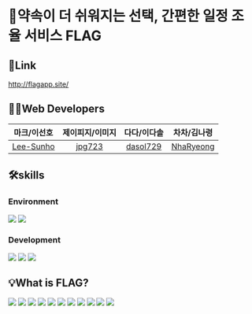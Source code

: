 # 📅약속이 더 쉬워지는 선택, 간편한 일정 조율 서비스 FLAG

## 🔗Link
http://flagapp.site/

## 👩‍💻Web Developers

|                마크/이선호                |           제이피지/이미지           |               다다/이다솔               |                차차/김나령                |
| :---------------------------------------: | :---------------------------------: | :-------------------------------------: | :---------------------------------------: |
| [Lee-Sunho](https://github.com/Lee-Sunho) | [jpg723](https://github.com/jpg723) | [dasol729](https://github.com/dasol729) | [NhaRyeong](https://github.com/NhaRyeong) |

## 🛠️skills
### Environment
<img src="https://img.shields.io/badge/Visual Studio Code-007ACC?style=flat-square&logo=Visual Studio Code&logoColor=white"/> <img src="https://img.shields.io/badge/GitHub-181717?style=flat-square&logo=github&logoColor=white"/>   

### Development
<img src="https://img.shields.io/badge/React-2E2E2E?style=flat-square&logo=react&logoColor=61DAFB"/> <img src="https://img.shields.io/badge/TypeScript-3178C6?style=flat-square&logo=typescript&logoColor=white"/> <img src="https://img.shields.io/badge/StyledComponents-DB7093?style=flat-square&logo=styled components&logoColor=white"/>
  
## 💡What is FLAG?
<img src=https://github.com/Team-OnDot/OnDot-Frontend/assets/86431761/d95c955f-533d-4d75-b148-934fa461bfa9/>
<img src=https://github.com/Team-OnDot/OnDot-Frontend/assets/86431761/89f4cfa9-fe9f-4b42-93e9-21dd09bb4cc8/>
<img src=https://github.com/Team-OnDot/OnDot-Frontend/assets/86431761/f2a8dbcd-72a9-48fd-a920-aea9d9af32ba/>
<img src=https://github.com/Team-OnDot/OnDot-Frontend/assets/86431761/22253ec9-7827-4f04-b545-d12ebabbc412/>
<img src=https://github.com/Team-OnDot/OnDot-Frontend/assets/86431761/9c2949f5-54c0-452c-be87-04f87571033e/>
<img src=https://github.com/Team-OnDot/OnDot-Frontend/assets/86431761/6a8d0b69-4a92-4c0c-9d28-dc50d44f77fc/>
<img src=https://github.com/Team-OnDot/OnDot-Frontend/assets/86431761/e8719fc4-fe0b-4557-a245-5ea0b1856166/>
<img src=https://github.com/Team-OnDot/OnDot-Frontend/assets/86431761/ac657bba-fb4c-49b1-9736-f83c299b3849/>
<img src=https://github.com/Team-OnDot/OnDot-Frontend/assets/86431761/4621d339-818a-4875-863f-a868264a989e/>
<img src=https://github.com/Team-OnDot/OnDot-Frontend/assets/86431761/5d686eff-85ea-4991-8b06-54fd8cc3ab81/>
<img src=https://github.com/Team-OnDot/OnDot-Frontend/assets/86431761/93be6333-4ccf-425b-a099-29f82d883dcf/>
